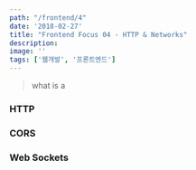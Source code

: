 ```yaml
---
path: "/frontend/4"
date: '2018-02-27'
title: "Frontend Focus 04 - HTTP & Networks"
description: 
image: ''
tags: ['웹개발', '프론트엔드']
---
```

> what is a 

### HTTP


### CORS


### Web Sockets